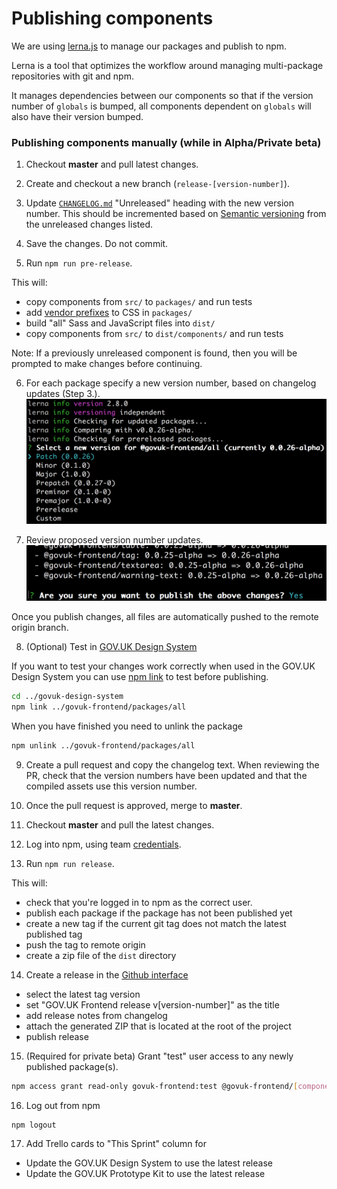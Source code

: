 # Publishing components

We are using [lerna.js](https://lernajs.io/) to manage our packages and publish
to npm.

Lerna is a tool that optimizes the workflow around managing multi-package
repositories with git and npm.

It manages dependencies between our components so that if the version number of
`globals` is bumped, all components dependent on `globals` will also have their
version bumped.

### Publishing components manually (while in Alpha/Private beta)

1. Checkout **master** and pull latest changes.

2. Create and checkout a new branch (`release-[version-number]`).

3. Update [`CHANGELOG.md`](../CHANGELOG.md) "Unreleased" heading with the new version number.
   This should be incremented based on [Semantic versioning](https://semver.org/) from the unreleased changes listed.

4. Save the changes. Do not commit.

5. Run `npm run pre-release`.

This will:
  - copy components from `src/` to `packages/` and run tests
  - add [vendor prefixes](https://github.com/postcss/autoprefixer) to CSS in `packages/`
  - build "all" Sass and JavaScript files into `dist/`
  - copy components from `src/` to `dist/components/` and run tests

Note: If a previously unreleased component is found, then you will be prompted to make changes before continuing.

6. For each package specify a new version number, based on changelog updates (Step 3.).
  ![Select version in Lerna](./img/lerna-select-version.png)

7. Review proposed version number updates.
  ![Confirm publishing of changes in Lerna](./img/lerna-confirm-publish.png)

  Once you publish changes, all files are automatically pushed to the remote origin branch.

8. (Optional) Test in [GOV.UK Design System](git@github.com:alphagov/govuk-design-system.git)

  If you want to test your changes work correctly when used in the GOV.UK Design System you can use [npm link](https://docs.npmjs.com/cli/link) to test before publishing.

  ```bash
  cd ../govuk-design-system
  npm link ../govuk-frontend/packages/all
  ```

  When you have finished you need to unlink the package

  ```bash
  npm unlink ../govuk-frontend/packages/all
  ```

9. Create a pull request and copy the changelog text.
   When reviewing the PR, check that the version numbers have been updated and that the compiled assets use this version number.

10. Once the pull request is approved, merge to **master**.

11. Checkout **master** and pull the latest changes.

12. Log into npm, using team [credentials](https://github.com/alphagov/design-system-team-credentials/tree/master/npm/govuk-patterns-and-tools).

13. Run `npm run release`.

  This will:
  - check that you're logged in to npm as the correct user.
  - publish each package if the package has not been published yet
  - create a new tag if the current git tag does not match the latest published tag
  - push the tag to remote origin
  - create a zip file of the `dist` directory

14. Create a release in the [Github interface](https://github.com/alphagov/govuk-frontend/releases/new)
  - select the latest tag version
  - set "GOV.UK Frontend release v[version-number]" as the title
  - add release notes from changelog
  - attach the generated ZIP that is located at the root of the project
  - publish release

15. (Required for private beta) Grant "test" user access to any newly published package(s).
```bash
npm access grant read-only govuk-frontend:test @govuk-frontend/[component-name]
```
16. Log out from npm
```bash
npm logout
```

17. Add Trello cards to "This Sprint" column for
  - Update the GOV.UK Design System to use the latest release
  - Update the GOV.UK Prototype Kit to use the latest release
